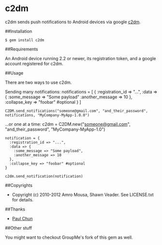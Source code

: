 # c2dm

c2dm sends push notifications to Android devices via google [c2dm](http://code.google.com/android/c2dm/index.html).

##Installation

    $ gem install c2dm
    
##Requirements

An Android device running 2.2 or newer, its registration token, and a google account registered for c2dm.

##Usage

There are two ways to use c2dm.

Sending many notifications:
	notifications = [
	  {
	    :registration_id => "...", 
	    :data => {
	      :some_message => "Some payload"
	      :another_message => 10
	    },
	    :collapse_key => "foobar" #optional
	  }
	]

	C2DM.send_notifications("someone@gmail.com", "and_their_password", notifications, "MyCompany-MyApp-1.0.0")

...or one at a time:
	c2dm = C2DM.new("someone@gmail.com", "and_their_password", "MyCompany-MyApp-1.0")

	notification = {
	  :registration_id => "...", 
	  :data => {
	    :some_message => "Some payload",
	    :another_message => 10
	  },
	  :collapse_key => "foobar" #optional
	}

	c2dm.send_notification(notification)

##Copyrights

* Copyright (c) 2010-2012 Amro Mousa, Shawn Veader. See LICENSE.txt for details.

##Thanks

* [Paul Chun](https://github.com/sixofhearts)

##Other stuff

You might want to checkout GroupMe's fork of this gem as well.